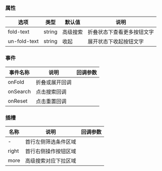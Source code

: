 ### 属性
| 选项           | 类型      | 默认值    | 说明               |
|--------------|---------|--------|------------------|
| fold-text    | string  | 高级搜索   | 折叠状态下查看更多按钮文字    |
| un-fold-text | string  | 收起     | 展开状态下收起按钮文字      |

### 事件
| 事件名称     | 说明      | 回调参数 |
|----------|---------|------|
| onFold   | 折叠或展开回调 |      |
| onSearch | 点击搜索回调  |      |
| onReset  | 点击重置回调  |      |

### 插槽
| 名称    | 说明         | 回调参数 |
|-------|------------|------|
| -     | 首行左侧筛选条件区域 |      |
| right | 首行右侧操作按钮区域 |      |
| more  | 高级搜索对应下拉区域 |      |